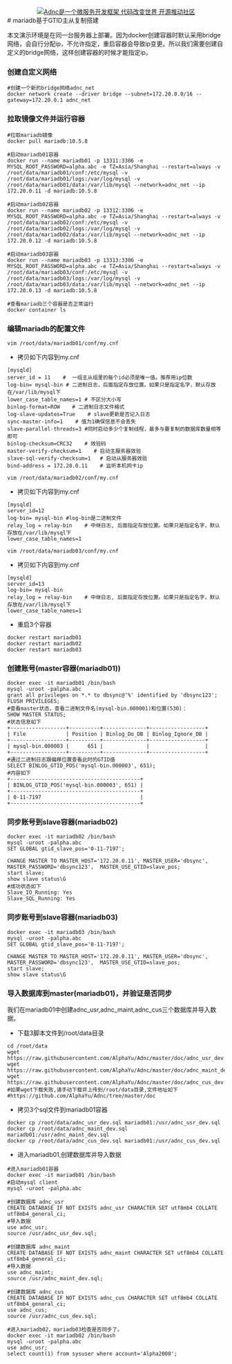 <div align="center">
<a href="https://github.com/alphayu/adnc" target="_blank" title="Adnc是一个微服务开发框架 代码改变世界 开源推动社区"><img src="https://aspdotnetcore.net/wp-content/uploads/2020/12/adnc-homepage-logo-3.webp" alt="Adnc是一个微服务开发框架 代码改变世界 开源推动社区"></a>
</div>
# mariadb基于GTID主从复制搭建

本文演示环境是在同一台服务器上部署。因为docker创建容器时默认采用bridge网络，会自行分配ip，不允许指定，重启容器会导致ip变更。所以我们需要创建自定义的bridge网络，这样创建容器的时候才能指定ip。
### 创建自定义网络
```
#创建一个新的bridge网络adnc_net
docker network create --driver bridge --subnet=172.20.0.0/16 --gateway=172.20.0.1 adnc_net
```
### 拉取镜像文件并运行容器

```
#拉取mariadb镜像
docker pull mariadb:10.5.8

#启动mariadb01容器
docker run --name mariadb01 -p 13311:3306 -e MYSQL_ROOT_PASSWORD=alpha.abc -e TZ=Asia/Shanghai --restart=always -v /root/data/mariadb01/conf:/etc/mysql -v /root/data/mariadb01/logs:/var/log/mysql -v /root/data/mariadb01/data:/var/lib/mysql --network=adnc_net --ip 172.20.0.11 -d mariadb:10.5.8

#启动mariadb02容器
docker run --name mariadb02 -p 13312:3306 -e MYSQL_ROOT_PASSWORD=alpha.abc -e TZ=Asia/Shanghai --restart=always -v /root/data/mariadb02/conf:/etc/mysql -v /root/data/mariadb02/logs:/var/log/mysql -v /root/data/mariadb02/data:/var/lib/mysql --network=adnc_net --ip 172.20.0.12 -d mariadb:10.5.8

#启动mariadb03容器
docker run --name mariadb03 -p 13313:3306 -e MYSQL_ROOT_PASSWORD=alpha.abc -e TZ=Asia/Shanghai --restart=always -v /root/data/mariadb03/conf:/etc/mysql -v /root/data/mariadb03/logs:/var/log/mysql -v /root/data/mariadb03/data:/var/lib/mysql --network=adnc_net --ip 172.20.0.13 -d mariadb:10.5.8

#查看mariadb三个容器是否正常运行
docker container ls
```
### 编辑mariadb的配置文件
```
vim /root/data/mariadb01/conf/my.cnf
```
- 拷贝如下内容到my.cnf
```
[mysqld]
server_id = 11    #  一组主从组里的每个id必须是唯一值。推荐用ip位数
log-bin= mysql-bin # 二进制日志，后面指定存放位置。如果只是指定名字，默认存放在/var/lib/mysql下
lower_case_table_names=1 # 不区分大小写
binlog-format=ROW    # 二进制日志文件格式
log-slave-updates=True    # slave更新是否记入日志
sync-master-info=1    # 值为1确保信息不会丢失
slave-parallel-threads=3 #同时启动多少个复制线程，最多与要复制的数据库数量相等即可
binlog-checksum=CRC32    # 效验码
master-verify-checksum=1    # 启动主服务器效验
slave-sql-verify-checksum=1   # 启动从服务器效验
bind-address = 172.20.0.11    # 监听本机网卡ip
```

```
vim /root/data/mariadb02/conf/my.cnf
```
- 拷贝如下内容到my.cnf
```
[mysqld]
server_id=12
log-bin= mysql-bin #log-bin是二进制文件
relay_log = relay-bin    # 中继日志, 后面指定存放位置。如果只是指定名字，默认存放在/var/lib/mysql下
lower_case_table_names=1
```
```
vim /root/data/mariadb03/conf/my.cnf
```
- 拷贝如下内容到my.cnf
```
[mysqld]
server_id=13
log-bin= mysql-bin
relay_log = relay-bin    # 中继日志, 后面指定存放位置。如果只是指定名字，默认存放在/var/lib/mysql下
lower_case_table_names=1
```
- 重启3个容器
```
docker restart mariadb01
docker restart mariadb02
docker restart mariadb03
```

### 创建账号(master容器(mariadb01))
```
docker exec -it mariadb01 /bin/bash
mysql -uroot -palpha.abc
grant all privileges on *.* to dbsync@'%' identified by 'dbsync123';
FLUSH PRIVILEGES;
#查看master状态，查看二进制文件名(mysql-bin.000001)和位置(530)：
SHOW MASTER STATUS;
#状态信息如下
+------------------+----------+--------------+------------------+
| File             | Position | Binlog_Do_DB | Binlog_Ignore_DB |
+------------------+----------+--------------+------------------+
| mysql-bin.000003 |      651 |              |                  |
+------------------+----------+--------------+------------------+
#通过二进制日志跟偏移位置查看此时的GTID值
SELECT BINLOG_GTID_POS('mysql-bin.000003', 651);
#内容如下
+------------------------------------------+
| BINLOG_GTID_POS('mysql-bin.000003', 651) |
+------------------------------------------+
| 0-11-7197                                |
+------------------------------------------+
```

### 同步账号到slave容器(mariadb02)
```
docker exec -it mariadb02 /bin/bash
mysql -uroot -palpha.abc
SET GLOBAL gtid_slave_pos='0-11-7197';

CHANGE MASTER TO MASTER_HOST='172.20.0.11', MASTER_USER='dbsync', MASTER_PASSWORD='dbsync123',  MASTER_USE_GTID=slave_pos;
start slave;
show slave status\G
#成功状态如下
Slave_IO_Running: Yes
Slave_SQL_Running: Yes
```

### 同步账号到slave容器(mariadb03)
```
docker exec -it mariadb03 /bin/bash
mysql -uroot -palpha.abc
SET GLOBAL gtid_slave_pos='0-11-7197';

CHANGE MASTER TO MASTER_HOST='172.20.0.11', MASTER_USER='dbsync', MASTER_PASSWORD='dbsync123',  MASTER_USE_GTID=slave_pos;
start slave;
show slave status\G
```
### 导入数据库到master(mariadb01)，并验证是否同步
我们在mariadb01中创建adnc_usr,adnc_maint,adnc_cus三个数据库并导入数据。
- 下载3脚本文件到/root/data目录
```
cd /root/data
wget https://raw.githubusercontent.com/AlphaYu/Adnc/master/doc/adnc_usr_dev.sql
wget https://raw.githubusercontent.com/AlphaYu/Adnc/master/doc/adnc_maint_dev.sql
wget https://raw.githubusercontent.com/AlphaYu/Adnc/master/doc/adnc_cus_dev.sql
#如果wget下载失败,请手动下载并上传到/root/data目录,文件地址如下
#https://github.com/AlphaYu/Adnc/tree/master/doc
```
- 拷贝3个sql文件到mariadb01容器
```
docker cp /root/data/adnc_usr_dev.sql mariadb01:/usr/adnc_usr_dev.sql
docker cp /root/data/adnc_maint_dev.sql mariadb01:/usr/adnc_maint_dev.sql
docker cp /root/data/adnc_cus_dev.sql mariadb01:/usr/adnc_cus_dev.sql
```
- 进入mariadb01,创建数据库并导入数据
```
#进入mariadb01容器
docker exec -it mariadb01 /bin/bash
#启动mysql client
mysql -uroot -palpha.abc

#创建数据库 adnc_usr
CREATE DATABASE IF NOT EXISTS adnc_usr CHARACTER SET utf8mb4 COLLATE utf8mb4_general_ci;
#导入数据
use adnc_usr;
source /usr/adnc_usr_dev.sql;

#创建数据库 adnc_maint
CREATE DATABASE IF NOT EXISTS adnc_maint CHARACTER SET utf8mb4 COLLATE utf8mb4_general_ci;
#导入数据
use adnc_maint;
source /usr/adnc_maint_dev.sql;

#创建数据库 adnc_cus
CREATE DATABASE IF NOT EXISTS adnc_cus CHARACTER SET utf8mb4 COLLATE utf8mb4_general_ci;
use adnc_cus;
source /usr/adnc_cus_dev.sql;

#进入mariadb02，mariadb03检查是否同步了。
docker exec -it mariadb02 /bin/bash
mysql -uroot -palpha.abc
use adnc_usr;
select count(1) from sysuser where account='Alpha2008';
```